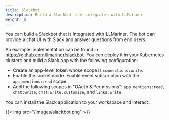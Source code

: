```yaml
---
title: Slackbot
description: Build a Slackbot that integrates with LLMariner
weight: 8
---
```


You can build a Slackbot that is integrated with LLMariner. The bot can provide a chat UI with Slack
and answer questions from end users.

An example implementation can be found in https://github.com/llmariner/slackbot. You can deploy it in your
Kubernetes clusters and build a Slack app with the following configuration:

- Create an app-level token whose scope is `connections:write`.
- Enable the socket mode. Enable event subscription with the `app_mentions:read` scope.
- Add the following scopes in "OAuth & Permissions": `app_mentions:read`, `chat:write`, `chat:write.customize`, and `links:write`

You can install the Slack application to your workspace and interact.

{{< img src="/images/slackbot.png" >}}
